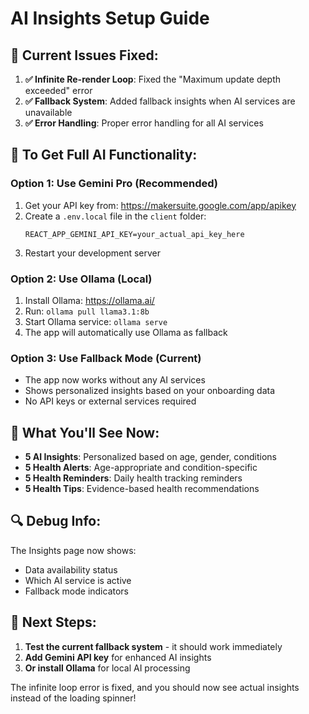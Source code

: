 # AI Insights Setup Guide

## 🚨 **Current Issues Fixed:**

1. **✅ Infinite Re-render Loop**: Fixed the "Maximum update depth exceeded" error
2. **✅ Fallback System**: Added fallback insights when AI services are unavailable
3. **✅ Error Handling**: Proper error handling for all AI services

## 🔧 **To Get Full AI Functionality:**

### **Option 1: Use Gemini Pro (Recommended)**
1. Get your API key from: https://makersuite.google.com/app/apikey
2. Create a `.env.local` file in the `client` folder:
   ```
   REACT_APP_GEMINI_API_KEY=your_actual_api_key_here
   ```
3. Restart your development server

### **Option 2: Use Ollama (Local)**
1. Install Ollama: https://ollama.ai/
2. Run: `ollama pull llama3.1:8b`
3. Start Ollama service: `ollama serve`
4. The app will automatically use Ollama as fallback

### **Option 3: Use Fallback Mode (Current)**
- The app now works without any AI services
- Shows personalized insights based on your onboarding data
- No API keys or external services required

## 🎯 **What You'll See Now:**

- **5 AI Insights**: Personalized based on age, gender, conditions
- **5 Health Alerts**: Age-appropriate and condition-specific
- **5 Health Reminders**: Daily health tracking reminders
- **5 Health Tips**: Evidence-based health recommendations

## 🔍 **Debug Info:**

The Insights page now shows:
- Data availability status
- Which AI service is active
- Fallback mode indicators

## 🚀 **Next Steps:**

1. **Test the current fallback system** - it should work immediately
2. **Add Gemini API key** for enhanced AI insights
3. **Or install Ollama** for local AI processing

The infinite loop error is fixed, and you should now see actual insights instead of the loading spinner!


